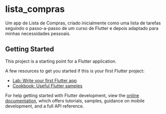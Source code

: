 # lista_compras

Um app de Lista de Compras, criado inicialmente como uma lista de tarefas
seguindo o passo-a-passo de um curso de Flutter e depois adaptado para 
minhas necessidades pessoais.

## Getting Started

This project is a starting point for a Flutter application.

A few resources to get you started if this is your first Flutter project:

- [Lab: Write your first Flutter app](https://docs.flutter.dev/get-started/codelab)
- [Cookbook: Useful Flutter samples](https://docs.flutter.dev/cookbook)

For help getting started with Flutter development, view the
[online documentation](https://docs.flutter.dev/), which offers tutorials,
samples, guidance on mobile development, and a full API reference.

